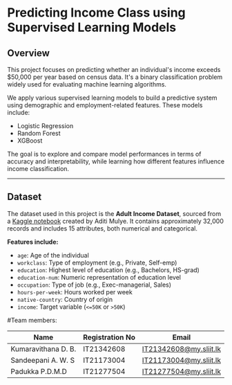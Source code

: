 # Predicting Income Class using Supervised Learning Models

## Overview

This project focuses on predicting whether an individual's income exceeds \$50,000 per year based on census data. It's a binary classification problem widely used for evaluating machine learning algorithms.

We apply various supervised learning models to build a predictive system using demographic and employment-related features. These models include:

- Logistic Regression
- Random Forest
- XGBoost

The goal is to explore and compare model performances in terms of accuracy and interpretability, while learning how different features influence income classification.

---

## Dataset

The dataset used in this project is the **Adult Income Dataset**, sourced from a [Kaggle notebook](https://www.kaggle.com/code/aditimulye/adult-income-dataset-from-scratch?select=adult.csv) created by Aditi Mulye. It contains approximately 32,000 records and includes 15 attributes, both numerical and categorical.

**Features include:**

- `age`: Age of the individual
- `workclass`: Type of employment (e.g., Private, Self-emp)
- `education`: Highest level of education (e.g., Bachelors, HS-grad)
- `education-num`: Numeric representation of education level
- `occupation`: Type of job (e.g., Exec-managerial, Sales)
- `hours-per-week`: Hours worked per week
- `native-country`: Country of origin
- `income`: Target variable (`<=50K` or `>50K`)

#Team members:

| Name                | Registration No |          Email                 |
|---------------------|-----------------|--------------------------------|
| Kumaravithana D. B. | IT21342608      | IT21342608@my.sliit.lk         |
| Sandeepani A. W. S  | IT21173004      | IT21173004@my.sliit.lk         |
| Padukka P.D.M.D     | IT21277504      | IT21277504@my.sliit.lk         |
